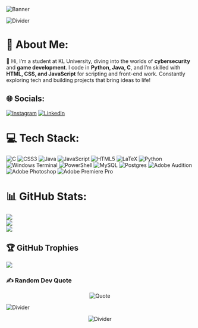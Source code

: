 ![Banner](https://user-images.githubusercontent.com/74038190/225813708-98b745f2-7d22-48cf-9150-083f1b00d6c9.gif)

![Divider](https://user-images.githubusercontent.com/74038190/212284100-561aa473-3905-4a80-b561-0d28506553ee.gif)

# 💫 About Me:
👋 Hi, I’m a student at KL University, diving into the worlds of **cybersecurity** and **game development**. I code in **Python, Java, C**, and I’m skilled with **HTML, CSS, and JavaScript** for scripting and front-end work. Constantly exploring tech and building projects that bring ideas to life!


## 🌐 Socials:
[![Instagram](https://img.shields.io/badge/Instagram-%23E4405F.svg?logo=Instagram&logoColor=white)](https://instagram.com/jaikanthh) [![LinkedIn](https://img.shields.io/badge/LinkedIn-%230077B5.svg?logo=linkedin&logoColor=white)](https://linkedin.com/in/jaikanth-kamisetti-922184225) 

# 💻 Tech Stack:
![C](https://img.shields.io/badge/c-%2300599C.svg?style=flat&logo=c&logoColor=white) ![CSS3](https://img.shields.io/badge/css3-%231572B6.svg?style=flat&logo=css3&logoColor=white) ![Java](https://img.shields.io/badge/java-%23ED8B00.svg?style=flat&logo=openjdk&logoColor=white) ![JavaScript](https://img.shields.io/badge/javascript-%23323330.svg?style=flat&logo=javascript&logoColor=%23F7DF1E) ![HTML5](https://img.shields.io/badge/html5-%23E34F26.svg?style=flat&logo=html5&logoColor=white) ![LaTeX](https://img.shields.io/badge/latex-%23008080.svg?style=flat&logo=latex&logoColor=white) ![Python](https://img.shields.io/badge/python-3670A0?style=flat&logo=python&logoColor=ffdd54) ![Windows Terminal](https://img.shields.io/badge/Windows%20Terminal-%234D4D4D.svg?style=flat&logo=windows-terminal&logoColor=white) ![PowerShell](https://img.shields.io/badge/PowerShell-%235391FE.svg?style=flat&logo=powershell&logoColor=white) ![MySQL](https://img.shields.io/badge/mysql-4479A1.svg?style=flat&logo=mysql&logoColor=white) ![Postgres](https://img.shields.io/badge/postgres-%23316192.svg?style=flat&logo=postgresql&logoColor=white) ![Adobe Audition](https://img.shields.io/badge/Adobe%20Audition-9999FF.svg?style=flat&logo=Adobe%20Audition&logoColor=white) ![Adobe Photoshop](https://img.shields.io/badge/adobe%20photoshop-%2331A8FF.svg?style=flat&logo=adobe%20photoshop&logoColor=white) ![Adobe Premiere Pro](https://img.shields.io/badge/Adobe%20Premiere%20Pro-9999FF.svg?style=flat&logo=Adobe%20Premiere%20Pro&logoColor=white)
# 📊 GitHub Stats:
![](https://github-readme-stats.vercel.app/api?username=Jaikanth001&theme=neon&hide_border=false&include_all_commits=true&count_private=false)<br/>
![](https://github-readme-streak-stats.herokuapp.com/?user=Jaikanth001&theme=neon&hide_border=false)<br/>
![](https://github-readme-stats.vercel.app/api/top-langs/?username=Jaikanth001&theme=neon&hide_border=false&include_all_commits=true&count_private=false&layout=compact)

## 🏆 GitHub Trophies
![](https://github-profile-trophy.vercel.app/?username=Jaikanth001&theme=neon&no-frame=true&no-bg=true&margin-w=4)

### ✍️ Random Dev Quote
<p align="center">
  <img src="https://quotes-github-readme.vercel.app/api?type=horizontal&theme=tokyonight" alt="Quote">
</p>

![Divider](https://user-images.githubusercontent.com/74038190/212284100-561aa473-3905-4a80-b561-0d28506553ee.gif)
<p align="center">
  <img src="https://user-images.githubusercontent.com/74038190/212284158-e840e285-664b-44d7-b79b-e264b5e54825.gif" alt="Divider">
</p>
<!-- Proudly created with GPRM ( https://gprm.itsvg.in ) -->
